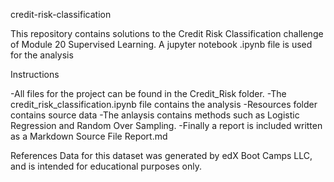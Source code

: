 credit-risk-classification

This repository contains solutions to the Credit Risk Classification challenge of Module 20 Supervised Learning. A jupyter notebook .ipynb file is used for the analysis

Instructions

-All files for the project can be found in the Credit_Risk folder.
-The credit_risk_classification.ipynb file contains the analysis
-Resources folder contains source data
-The anlaysis contains methods such as Logistic Regression and Random Over Sampling.
-Finally a report is included written as a Markdown Source File Report.md


References
Data for this dataset was generated by edX Boot Camps LLC, and is intended for educational purposes only.
